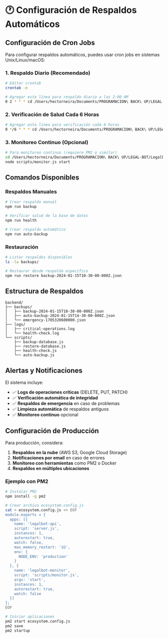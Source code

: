 # 🕐 Configuración de Respaldos Automáticos

## Configuración de Cron Jobs

Para configurar respaldos automáticos, puedes usar cron jobs en sistemas Unix/Linux/macOS:

### 1. Respaldo Diario (Recomendado)

```bash
# Editar crontab
crontab -e

# Agregar esta línea para respaldo diario a las 2:00 AM
0 2 * * * cd /Users/hectorneira/Documents/PROGRAMACION\ BACK\ UP/LEGAL-BOT/Legalbot/backend && npm run auto-backup >> /var/log/legalbot-backup.log 2>&1
```

### 2. Verificación de Salud Cada 6 Horas

```bash
# Agregar esta línea para verificación cada 6 horas
0 */6 * * * cd /Users/hectorneira/Documents/PROGRAMACION\ BACK\ UP/LEGAL-BOT/Legalbot/backend && npm run health >> /var/log/legalbot-health.log 2>&1
```

### 3. Monitoreo Continuo (Opcional)

```bash
# Para monitoreo continuo (requiere PM2 o similar)
cd /Users/hectorneira/Documents/PROGRAMACION\ BACK\ UP/LEGAL-BOT/Legalbot/backend
node scripts/monitor.js start
```

## Comandos Disponibles

### Respaldos Manuales

```bash
# Crear respaldo manual
npm run backup

# Verificar salud de la base de datos
npm run health

# Crear respaldo automático
npm run auto-backup
```

### Restauración

```bash
# Listar respaldos disponibles
ls -la backups/

# Restaurar desde respaldo específico
npm run restore backup-2024-01-15T10-30-00-000Z.json
```

## Estructura de Respaldos

```
backend/
├── backups/
│   ├── backup-2024-01-15T10-30-00-000Z.json
│   ├── auto-backup-2024-01-15T14-30-00-000Z.json
│   └── emergency-1705320600000.json
├── logs/
│   ├── critical-operations.log
│   └── health-check.log
└── scripts/
    ├── backup-database.js
    ├── restore-database.js
    ├── health-check.js
    └── auto-backup.js
```

## Alertas y Notificaciones

El sistema incluye:

- ✅ **Logs de operaciones críticas** (DELETE, PUT, PATCH)
- ✅ **Verificación automática de integridad**
- ✅ **Respaldos de emergencia** en caso de problemas
- ✅ **Limpieza automática** de respaldos antiguos
- ✅ **Monitoreo continuo** opcional

## Configuración de Producción

Para producción, considera:

1. **Respaldos en la nube** (AWS S3, Google Cloud Storage)
2. **Notificaciones por email** en caso de errores
3. **Monitoreo con herramientas** como PM2 o Docker
4. **Respaldos en múltiples ubicaciones**

### Ejemplo con PM2

```bash
# Instalar PM2
npm install -g pm2

# Crear archivo ecosystem.config.js
cat > ecosystem.config.js << EOF
module.exports = {
  apps: [{
    name: 'legalbot-api',
    script: 'server.js',
    instances: 1,
    autorestart: true,
    watch: false,
    max_memory_restart: '1G',
    env: {
      NODE_ENV: 'production'
    }
  }, {
    name: 'legalbot-monitor',
    script: 'scripts/monitor.js',
    args: 'start',
    instances: 1,
    autorestart: true,
    watch: false
  }]
};
EOF

# Iniciar aplicaciones
pm2 start ecosystem.config.js
pm2 save
pm2 startup
```

